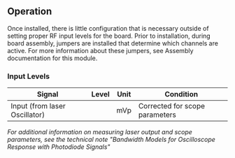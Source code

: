 ## Operation  

Once installed, there is little configuration that is necessary outside of setting proper RF input levels for the board. Prior to installation, during board assembly, jumpers are installed that determine which channels are active. For more information about these jumpers, see Assembly documentation for this module.

### Input Levels

| Signal                         | Level  | Unit  | Condition                       |
|--------------------------------|--------|-------|---------------------------------|
| Input (from laser Oscillator)  |        | mVp   | Corrected for scope parameters  |

_For additional information on measuring laser output and scope parameters, see the technical note "Bandwidth Models for Oscilloscope Response with Photodiode Signals"_